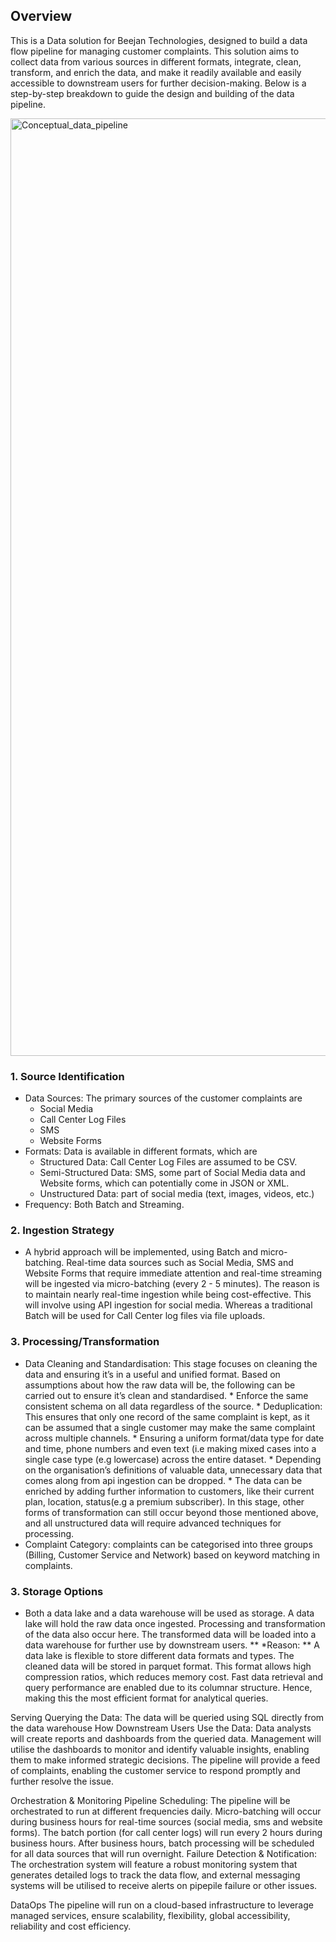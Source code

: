 ## Overview
This is a Data solution for Beejan Technologies, designed to build a data flow pipeline for managing customer complaints. This solution aims to collect data from various sources in different formats, integrate, clean, transform, and enrich the data, and make it readily available and easily accessible to downstream users for further decision-making. Below is a step-by-step breakdown to guide the design and building of the data pipeline.

<img width="2480" height="1500" alt="Conceptual_data_pipeline" src="https://github.com/user-attachments/assets/76770659-5aa8-4b85-b8ed-c8092c823732" />

### 1. Source Identification
* Data Sources: The primary sources of the customer complaints are
    * Social Media 
    * Call Center Log Files
    * SMS
    * Website Forms
* Formats: Data is available in different formats, which are
  * Structured Data: Call Center Log Files are assumed to be CSV.
  * Semi-Structured Data: SMS, some part of Social Media data and Website forms, which can potentially come in JSON or XML.
  * Unstructured Data: part of social media (text, images, videos, etc.)
* Frequency: Both Batch and Streaming.

### 2. Ingestion Strategy
* A hybrid approach will be implemented, using Batch and micro-batching. Real-time data sources such as Social Media, SMS and Website Forms that require immediate attention and real-time streaming will be ingested via micro-batching (every 2 - 5 minutes). The reason is to maintain nearly real-time ingestion while being cost-effective. This will involve using API ingestion for social media. Whereas a traditional Batch will be used for Call Center log files via file uploads.

### 3. Processing/Transformation
* Data Cleaning and Standardisation: This stage focuses on cleaning the data and ensuring it’s in a useful and unified format. Based on assumptions about how the raw data will be, the following can be carried out to ensure it’s clean and standardised.
      * Enforce the same consistent schema on all data regardless of the source.
      * Deduplication: This ensures that only one record of the same complaint is kept, as it can be assumed that a single customer may make the same complaint across multiple channels.
      * Ensuring a uniform format/data type for date and time, phone numbers and even text (i.e making mixed cases into a single case type (e.g lowercase)  across the entire dataset.
      * Depending on the organisation’s definitions of valuable data, unnecessary data that comes along from api ingestion can be dropped. 
      * The data can be enriched by adding further information to customers, like their current plan, location, status(e.g a premium subscriber).
In this stage, other forms of transformation can still occur beyond those mentioned above, and all unstructured data will require advanced techniques for processing.
* Complaint Category: complaints can be categorised into three groups (Billing, Customer Service and Network) based on keyword matching in complaints.

### 3. Storage Options
* Both a data lake and a data warehouse will be used as storage. A data lake will hold the raw data once ingested. Processing and transformation of the data also occur here. The transformed data will be loaded into a data warehouse for further use by downstream users.
** *Reason: **  A data lake is flexible to store different data formats and types.
The cleaned data will be stored in parquet format. This format allows high compression ratios, which reduces memory cost. Fast data retrieval and query performance are enabled due to its columnar structure. Hence, making this the most efficient format for analytical queries.

Serving
Querying the Data: The data will be queried using SQL directly from the data warehouse
How Downstream Users Use the Data: 
Data analysts will create reports and dashboards from the queried data.
Management will utilise the dashboards to monitor and identify valuable insights, enabling them to make informed strategic decisions.
The pipeline will provide a feed of complaints, enabling the customer service to respond promptly and further resolve the issue.

Orchestration & Monitoring
Pipeline Scheduling: The pipeline will be orchestrated to run at different frequencies daily.
Micro-batching will occur during business hours for real-time sources (social media, sms and website forms).
The batch portion (for call center logs) will run every 2 hours during business hours.
After business hours, batch processing will be scheduled for all data sources that will run overnight.
Failure Detection & Notification: The orchestration system will feature a robust monitoring system that generates detailed logs to track the data flow, and external messaging systems will be utilised to receive alerts on pipepile failure or other issues.

DataOps
The pipeline will run on a cloud-based infrastructure to leverage managed services, ensure scalability, flexibility, global accessibility, reliability and cost efficiency.













